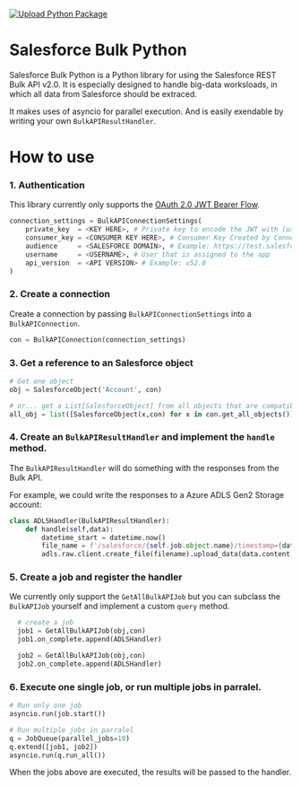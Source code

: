 [![Upload Python Package](https://github.com/mrpowerus/salesforce-bulk-python/actions/workflows/python-publish.yml/badge.svg)](https://github.com/mrpowerus/salesforce-bulk-python/actions/workflows/python-publish.yml)

Salesforce Bulk Python
======================

Salesforce Bulk Python is a Python library for using the Salesforce REST Bulk API v2.0. It is especially designed to handle big-data worksloads, in which all data from Salesforce should be extraced.

It makes uses of asyncio for parallel execution. And is easily exendable by writing your own `BulkAPIResultHandler`.

# How to use

### 1. Authentication


This library currently only supports the [OAuth 2.0 JWT Bearer Flow](https://help.salesforce.com/articleView?id=sf.remoteaccess_oauth_jwt_flow.htm&type=5). 

```python
connection_settings = BulkAPIConnectionSettings(
    private_key  = <KEY HERE>, # Private key to encode the JWT with (used by jwt.encode())
    consumer_key = <CONSUMER KEY HERE>, # Consumer Key Created by Connected App
    audience     = <SALESFORCE DOMAIN>, # Example: https://test.salesforce.com
    username     = <USERNAME>, # User that is assigned to the app
    api_version  = <API VERSION> # Example: v52.0
)
```

### 2. Create a connection

Create a connection by passing `BulkAPIConnectionSettings` into a `BulkAPIConnection`.

```python
con = BulkAPIConnection(connection_settings)
```

### 3. Get a reference to an Salesforce object
```python
# Get one object
obj = SalesforceObject('Account', con)

# or... get a List[SalesforceObject] from all objects that are compatible with the Bulk API v2.0
all_obj = list([SalesforceObject(x,con) for x in con.get_all_objects()])
```

### 4. Create an `BulkAPIResultHandler` and implement the `handle` method.

The `BulkAPIResultHandler` will do something with the responses from the Bulk API.

For example, we could write the responses to a Azure ADLS Gen2 Storage account:
```python
class ADLSHandler(BulkAPIResultHandler):
    def handle(self,data):
        datetime_start = datetime.now()
        file_name = f'/salesforce/{self.job.object.name}/timestamp={datetime_start}/{self.batch_number}.csv'
        adls.raw.client.create_file(filename).upload_data(data.content,overwrite=True)

```

### 5. Create a job and register the handler

We currently only support the `GetAllBulkAPIJob` but you can subclass the `BulkAPIJob` yourself and implement a custom `query` method.

```python
  # create a job
  job1 = GetAllBulkAPIJob(obj,con)
  job1.on_complete.append(ADLSHandler)

  job2 = GetAllBulkAPIJob(obj,con)
  job2.on_complete.append(ADLSHandler)
```

### 6. Execute one single job, or run multiple jobs in parralel.
```python
# Run only one job
asyncio.run(job.start())

# Run multiple jobs in parralel
q = JobQueue(parallel_jobs=10)
q.extend([job1, job2])
asyncio.run(q.run_all())
```

When the jobs above are executed, the results will be passed to the handler.


